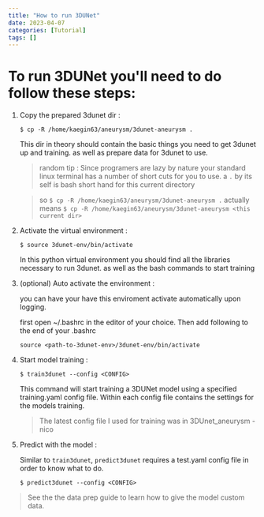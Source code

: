 ```yaml
---
title: "How to run 3DUNet"
date: 2023-04-07
categories: [Tutorial]
tags: []
---
```



# To run 3DUNet you'll need to do follow these steps:

1. Copy the prepared 3dunet dir :

    `$ cp -R /home/kaegin63/aneurysm/3dunet-aneurysm .`

    This dir in theory should contain the basic things you need to get 3dunet up and training.
    as well as prepare data for 3dunet to use. 

    > random tip : Since programers are lazy by nature your standard linux terminal has a number of short cuts for you to use. 
    >  a `.` by its self is bash short hand for this current directory 

    >so `$ cp -R /home/kaegin63/aneurysm/3dunet-aneurysm .` actually means `$ cp -R /home/kaegin63/aneurysm/3dunet-aneurysm <this current dir>`


2. Activate the virtual environment :

    `$ source 3dunet-env/bin/activate`

    In this python virtual environment you should find all the libraries necessary to run 3dunet.
    as well as the bash commands to start training

3. (optional) Auto activate the environment :

    you can have your have this enviroment activate automatically upon logging.

    first open ~/.bashrc in the editor of your choice. Then add following to the end of your .bashrc

    `source <path-to-3dunet-env>/3dunet-env/bin/activate` 

4. Start model training :

    `$ train3dunet --config <CONFIG>`

    This command will start training a 3DUNet model using a specified training.yaml config file. 
    Within each config file contains the settings for the models training.

    > The latest config file I used for training was in 3DUnet_aneurysm - nico 

5. Predict with the model :

    Similar to `train3dunet`, `predict3dunet` requires a test.yaml config file in order to know what to do.

    `$ predict3dunet --config <CONFIG>`

> See the the data prep guide to learn how to give the model custom data. 



